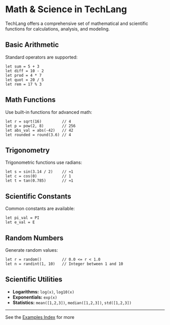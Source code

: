 # Math & Science in TechLang

TechLang offers a comprehensive set of mathematical and scientific functions for calculations, analysis, and modeling.

## Basic Arithmetic

Standard operators are supported:

```techlang
let sum = 5 + 3
let diff = 10 - 2
let prod = 4 * 7
let quot = 20 / 5
let rem = 17 % 3
```

## Math Functions

Use built-in functions for advanced math:

```techlang
let r = sqrt(16)         // 4
let p = pow(2, 8)        // 256
let abs_val = abs(-42)   // 42
let rounded = round(3.6) // 4
```

## Trigonometry

Trigonometric functions use radians:

```techlang
let s = sin(3.14 / 2)    // ≈1
let c = cos(0)           // 1
let t = tan(0.785)       // ≈1
```

## Scientific Constants

Common constants are available:

```techlang
let pi_val = PI
let e_val = E
```

## Random Numbers

Generate random values:

```techlang
let r = random()         // 0.0 <= r < 1.0
let n = randint(1, 10)   // Integer between 1 and 10
```

## Scientific Utilities

- **Logarithms:** `log(x)`, `log10(x)`
- **Exponentials:** `exp(x)`
- **Statistics:** `mean([1,2,3])`, `median([1,2,3])`, `std([1,2,3])`

---

See the [Examples Index](examples.md) for more